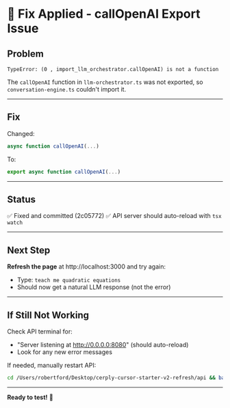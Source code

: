 # 🔧 Fix Applied - callOpenAI Export Issue

## **Problem**
```
TypeError: (0 , import_llm_orchestrator.callOpenAI) is not a function
```

The `callOpenAI` function in `llm-orchestrator.ts` was not exported, so `conversation-engine.ts` couldn't import it.

---

## **Fix**
Changed:
```typescript
async function callOpenAI(...)
```

To:
```typescript
export async function callOpenAI(...)
```

---

## **Status**
✅ Fixed and committed (2c05772)
✅ API server should auto-reload with `tsx watch`

---

## **Next Step**
**Refresh the page** at http://localhost:3000 and try again:
- Type: `teach me quadratic equations`
- Should now get a natural LLM response (not the error)

---

## **If Still Not Working**
Check API terminal for:
- "Server listening at http://0.0.0.0:8080" (should auto-reload)
- Look for any new error messages

If needed, manually restart API:
```bash
cd /Users/robertford/Desktop/cerply-cursor-starter-v2-refresh/api && bash start-local.sh
```

---

**Ready to test!** 🚀

